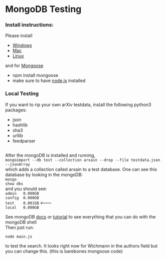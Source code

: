 # MongoDB Testing

### Install instructions:

Please install

+ [Windows](https://docs.mongodb.com/getting-started/shell/tutorial/install-mongodb-on-windows/)
+ [Mac](https://docs.mongodb.com/getting-started/shell/tutorial/install-mongodb-on-os-x/)
+ [Linux](https://docs.mongodb.com/getting-started/shell/tutorial/install-on-linux/)

and for [Mongoose](http://mongoosejs.com/) 
+ npm install mongoose
+ make sure to have [node.js](https://nodejs.org/en/) installed

### Local Testing

If you want to rip your own arXiv testdata, install the following python3 packages:
+  json
+ hashlib
+ sha3
+ urllib
+ feedparser


##

After the mongoDB is installed and running,<br/>
`mongoimport --db test --collection arxain --drop --file testdata.json --jsonArray`<br/>
which adds a collection called arxain to a test database.
One can see this database by looking in the mongoDB:<br/>
`mongo`<br/> `show dbs`<br/>
and you should see:<br/>
`admin   0.000GB`<br/>
`config  0.000GB`<br/>
`test    0.001GB` <--- <br/> 
`local   0.000GB`<br/>

See mongoDB [docs](https://docs.mongodb.com/) or [tutorial](https://docs.mongodb.com/tutorials/) to see everything that you can do with the mongoDB shell<br/>Then just run:

`node main.js` 

to test the search. It looks right now for Wichmann in the authors field but you can change this. (this is barebones mongoose code)

